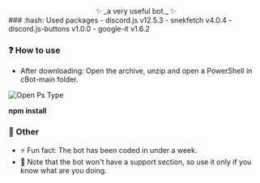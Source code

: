 <center>✨ _a very useful bot._ ✨</center>
### :hash: Used packages
- discord.js v12.5.3
- snekfetch v4.0.4
- discord.js-buttons v1.0.0
- google-it v1.6.2

### ❓ How to use
- After downloading:
Open the archive, unzip and open a PowerShell in cBot-main folder.
 <img src="https://i.imgur.com/JmZ8wT1.png" alt="Open Ps"/>
Type <p style="font-weight:bold">npm install</div>

### 🥇 Other
- ⚡ Fun fact: The bot has been coded in under a week.
- 🤔 Note that the bot won't have a support section, so use it only if you know what are you doing.
